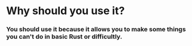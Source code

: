# Why should you use it?

### You should use it because it allows you to make some things you can't do in basic Rust or difficultly.